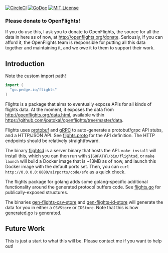[![CircleCI](https://circleci.com/gh/peter-edge/go-flights/tree/master.png)](https://circleci.com/gh/peter-edge/go-flights/tree/master)
[![GoDoc](http://img.shields.io/badge/GoDoc-Reference-blue.svg)](https://godoc.org/go.pedge.io/flights)
[![MIT License](http://img.shields.io/badge/License-MIT-blue.svg)](https://github.com/peter-edge/go-flights/blob/master/LICENSE)

### Please donate to OpenFlights!

If you do use this, I ask you to donate to OpenFlights, the source for all the data
in here as of now, at http://openflights.org/donate. Seriously, if you can afford it, the OpenFlights
team is responsible for putting all this data together and maintaining it, and we owe it to them
to support their work.

## Introduction

Note the custom import path!

```go
import (
  "go.pedge.io/flights"
)
```

Flights is a package that aims to eventually expose APIs for all kinds of flights data. At the moment,
it exposes the data from http://openflights.org/data.html, available within https://github.com/jpatokal/openflights/tree/master/data.

Flights uses [protobuf](https://developers.google.com/protocol-buffers/docs/proto3) and [gRPC](http://www.grpc.io) to auto-generate
a protobuf/grpc API stubs, and a HTTP/JSON API. See [flights.proto](flights.proto) for the API definition. The HTTP endpoints
should be relatively straightfoward.

The binary [flightsd](cmd/flightsd) is a server binary that hosts the API. `make install` will install this, which you can
then run with `${GOPATH}/bin/flightsd`, or `make launch` will build a Docker image that is ~13MB as of now, and launch
this Docker image with the default ports set. Then, you can `curl http://0.0.0.0:8080/airports/code/sfo` as a quick check.

The flights package for golang adds some golang-specific additional functionality around the generated protocol buffers code.
See [flights.go](flights.go) for publically-exposed structures.

The binaries [gen-flights-csv-store](cmd/gen-flights-csv-store) and [gen-flights-id-store](cmd/gen-flights-id-store) will generate
the data for you in either a `CSVStore` or `IDStore`. Note that this is how [generated.go](generated.go) is generated.

## Future Work

This is just a start to what this will be. Please contact me if you want to help out!
